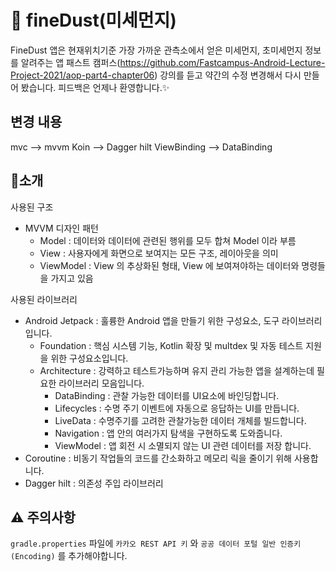 👀 fineDust(미세먼지)
=================

FineDust 앱은 현재위치기준 가장 가까운 관측소에서 얻은 미세먼지, 초미세먼지 정보를 알려주는 앱
패스트 캠퍼스(https://github.com/Fastcampus-Android-Lecture-Project-2021/aop-part4-chapter06) 강의를 듣고 약간의 수정 변경해서 다시 만들어 봤습니다.
피드백은 언제나 환영합니다.✨

변경 내용
------------
mvc  --> mvvm
Koin --> Dagger hilt
ViewBinding --> DataBinding

🙌소개
------------
사용된 구조

* MVVM 디자인 패턴
  * Model : 데이터와 데이터에 관련된 행위를 모두 합쳐 Model 이라 부름
  * View : 사용자에게 화면으로 보여지는 모든 구조, 레이아웃을 의미
  * ViewModel : View 의 추상화된 형태, View 에 보여져야하는 데이터와 명령들을 가지고 있음

사용된 라이브러리
* Android Jetpack : 훌륭한 Android 앱을 만들기 위한 구성요소, 도구 라이브러리 입니다.
  * Foundation : 핵심 시스템 기능, Kotlin 확장 및 multdex 및 자동 테스트 지원을 위한 구성요소입니다.
  * Architecture : 강력하고 테스트가능하며 유지 관리 가능한 앱을 설계하는데 필요한 라이브러리 모음입니다.
    * DataBinding : 관찰 가능한 데이터를 UI요소에 바인딩합니다.
    * Lifecycles : 수명 주기 이벤트에 자동으로 응답하는 UI를 만듭니다.
    * LiveData : 수명주기를 고려한 관찰가능한 데이터 개체를 빌드합니다.
    * Navigation : 앱 안의 여러가지 탐색을 구현하도록 도와줍니다.
    * ViewModel : 앱 회전 시 소멸되지 않는 UI 관련 데이터를 저장 합니다. 
* Coroutine : 비동기 작업들의 코드를 간소화하고 메모리 릭을 줄이기 위해 사용합니다. 
* Dagger hilt : 의존성 주입 라이브러리


## ⚠️ 주의사항
`gradle.properties` 파일에 `카카오 REST API 키` 와 `공공 데이터 포털 일반 인증키(Encoding)` 를 추가해야합니다.




